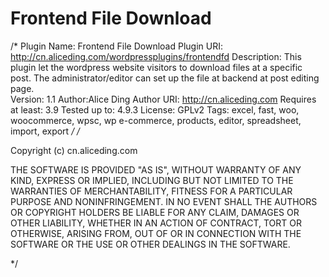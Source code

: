 # Frontend File Download
/*
Plugin Name: Frontend File Download
Plugin URI: http://cn.aliceding.com/wordpressplugins/frontendfd
Description: This plugin let the wordpress website visitors to download files at a specific post.  The administrator/editor can set up the file at backend at post editing page.  
Version: 1.1
Author:Alice Ding
Author URI: http://cn.aliceding.com
Requires at least: 3.9
Tested up to: 4.9.3
License: GPLv2
Tags: excel, fast, woo, woocommerce, wpsc, wp e-commerce, products, editor, spreadsheet, import, export 
*/
/*

Copyright (c) cn.aliceding.com

THE SOFTWARE IS PROVIDED "AS IS", WITHOUT WARRANTY OF ANY KIND, EXPRESS OR IMPLIED, INCLUDING BUT NOT LIMITED TO THE WARRANTIES
OF MERCHANTABILITY, FITNESS FOR A PARTICULAR PURPOSE AND NONINFRINGEMENT. IN NO EVENT SHALL THE AUTHORS OR COPYRIGHT HOLDERS BE
LIABLE FOR ANY CLAIM, DAMAGES OR OTHER LIABILITY, WHETHER IN AN ACTION OF CONTRACT, TORT OR OTHERWISE, ARISING FROM, OUT OF OR
IN CONNECTION WITH THE SOFTWARE OR THE USE OR OTHER DEALINGS IN THE SOFTWARE.

*/
